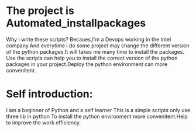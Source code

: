 # The project is Automated_installpackages 
Why i write these scripts?
Becaues,I'm a Devops working in the Intel company.And everytime i do some project may change the different version of the python packages.It will takes me many time to install the packages.
Use the scripts can help you to install the correct version of the python packages in your project.Deploy the python environment can more convenitent.
# Self introduction:
I am a beginner of Python and a self learner
This is a simple scripts only use three lib in python
To install the python environment more convenitent.Help to improve the work efficiency.

